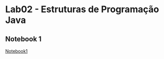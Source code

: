 # Lab02 - Estruturas de Programação Java

## Notebook 1
[Notebook1](lab02-java-estruturas-ra247346.ipynb)
